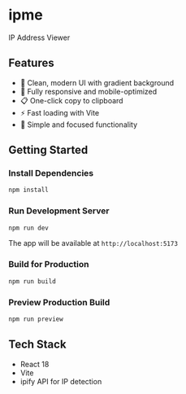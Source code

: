 # ipme

IP Address Viewer

## Features

- 🎨 Clean, modern UI with gradient background
- 📱 Fully responsive and mobile-optimized
- 📋 One-click copy to clipboard
- ⚡ Fast loading with Vite
- 🎯 Simple and focused functionality

## Getting Started

### Install Dependencies

```bash
npm install
```

### Run Development Server

```bash
npm run dev
```

The app will be available at `http://localhost:5173`

### Build for Production

```bash
npm run build
```

### Preview Production Build

```bash
npm run preview
```

## Tech Stack

- React 18
- Vite
- ipify API for IP detection

